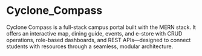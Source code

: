 # Cyclone_Compass
Cyclone Compass is a full-stack campus portal built with the MERN stack. It offers an interactive map, dining guide, events, and e-store with CRUD operations, role-based dashboards, and REST APIs—designed to connect students with resources through a seamless, modular architecture.
